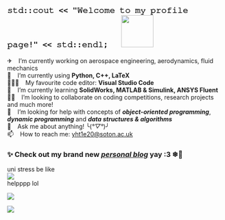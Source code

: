 ## `𝚜𝚝𝚍::𝚌𝚘𝚞𝚝 << "𝚆𝚎𝚕𝚌𝚘𝚖𝚎 𝚝𝚘 𝚖𝚢 𝚙𝚛𝚘𝚏𝚒𝚕𝚎 𝚙𝚊𝚐𝚎!" << 𝚜𝚝𝚍::𝚎𝚗𝚍𝚕;` &emsp; [<img src="https://cdn-0.emojis.wiki/wp-content/uploads/2021/09/Man-Technologist.gif" width="75">](https://www.youtube.com./watch?v=dQw4w9WgXcQ)   
✈ &ensp; I’m currently working on aerospace engineering, aerodynamics, fluid mechanics  
🌱 &ensp; I’m currently using **Python, C++, LaTeX**  
👨🏻‍💻 &ensp; My favourite code editor: **Visual Studio Code**  
🍒 &ensp; I’m currently learning **SolidWorks, MATLAB & Simulink, ANSYS Fluent**  
💪🏻 &ensp; I’m looking to collaborate on coding competitions, research projects and much more!  
🤔 &ensp; I’m looking for help with concepts of ***object-oriented programming***, ***dynamic programming*** and ***data structures & algorithms***  
💬 &ensp; Ask me about anything! ╰(*°▽°*)╯  
📫 &ensp; How to reach me: yht1e20@soton.ac.uk

### ✨ Check out my brand new [___personal blog___](https://jamestang8.wixsite.com/blog) yay :3 ❄🎄  

uni stress be like  
![](https://media4.giphy.com/media/ZF40pid2AozVC/giphy.gif)  
helpppp lol

[![](https://github-readme-stats.vercel.app/api?username=yonghuatang&show_icons=true&title_color=610D4D&icon_color=603cb8&text_color=440A5C&bg_color=45,5e72eb,ffcac9&hide_rank=true)]()  

[![](https://github-readme-stats.vercel.app/api/top-langs/?username=yonghuatang&layout=compact&langs_count=4)]()
